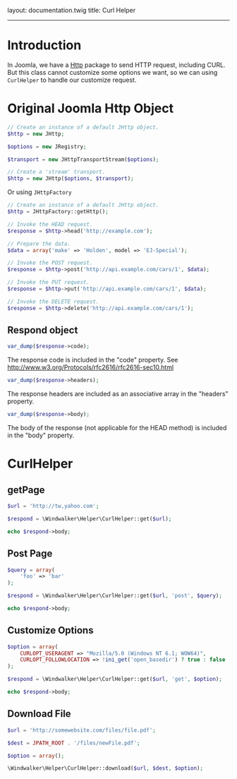 layout: documentation.twig
title: Curl Helper

---

# Introduction

In Joomla, we have a [Http](https://github.com/joomla-framework/http) package to send HTTP request, including CURL. But this class cannot customize some options we want, so we can using `CurlHelper` to handle our customize request.

# Original Joomla Http Object

``` php
// Create an instance of a default JHttp object.
$http = new JHttp;

$options = new JRegistry;

$transport = new JHttpTransportStream($options);

// Create a 'stream' transport.
$http = new JHttp($options, $transport);
```

Or using `JHttpFactory`

``` php
// Create an instance of a default JHttp object.
$http = JHttpFactory::getHttp();

// Invoke the HEAD request.
$response = $http->head('http://example.com');

// Prepare the data.
$data = array('make' => 'Holden', model => 'EJ-Special');

// Invoke the POST request.
$response = $http->post('http://api.example.com/cars/1', $data);

// Invoke the PUT request.
$response = $http->put('http://api.example.com/cars/1', $data);

// Invoke the DELETE request.
$response = $http->delete('http://api.example.com/cars/1');
```

## Respond object

``` php
var_dump($response->code);
```

The response code is included in the "code" property.
See http://www.w3.org/Protocols/rfc2616/rfc2616-sec10.html

``` php
var_dump($response->headers);
```

The response headers are included as an associative array in the "headers" property.


``` php
var_dump($response->body);
```

The body of the response (not applicable for the HEAD method) is included in the "body" property.

# CurlHelper

## getPage

``` php
$url = 'http://tw,yahoo.com';

$respond = \Windwalker\Helper\CurlHelper::get($url);

echo $respond->body;
```

## Post Page

``` php
$query = array(
    'foo' => 'bar'
);

$respond = \Windwalker\Helper\CurlHelper::get($url, 'post', $query);

echo $respond->body;
```

## Customize Options

``` php
$option = array(
    CURLOPT_USERAGENT => "Mozilla/5.0 (Windows NT 6.1; WOW64)",
	CURLOPT_FOLLOWLOCATION => !ini_get('open_basedir') ? true : false
);

$respond = \Windwalker\Helper\CurlHelper::get($url, 'get', $option);

echo $respond->body;
```

## Download File

``` php
$url = 'http://somewebsite.com/files/file.pdf';

$dest = JPATH_ROOT . '/files/newFile.pdf';

$option = array();

\Windwalker\Helper\CurlHelper::download($url, $dest, $option);
```



